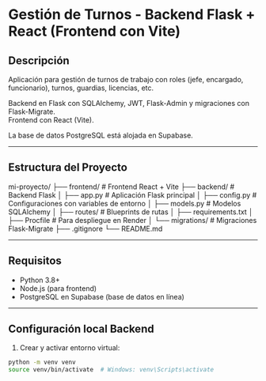 # Gestión de Turnos - Backend Flask + React (Frontend con Vite)

## Descripción

Aplicación para gestión de turnos de trabajo con roles (jefe, encargado, funcionario), turnos, guardias, licencias, etc.

Backend en Flask con SQLAlchemy, JWT, Flask-Admin y migraciones con Flask-Migrate.  
Frontend con React (Vite).

La base de datos PostgreSQL está alojada en Supabase.

---

## Estructura del Proyecto

mi-proyecto/
├── frontend/ # Frontend React + Vite
├── backend/ # Backend Flask
│ ├── app.py # Aplicación Flask principal
│ ├── config.py # Configuraciones con variables de entorno
│ ├── models.py # Modelos SQLAlchemy
│ ├── routes/ # Blueprints de rutas
│ ├── requirements.txt
│ ├── Procfile # Para despliegue en Render
│ └── migrations/ # Migraciones Flask-Migrate
├── .gitignore
└── README.md


---

## Requisitos

- Python 3.8+  
- Node.js (para frontend)  
- PostgreSQL en Supabase (base de datos en línea)  

---

## Configuración local Backend

1. Crear y activar entorno virtual:

```bash
python -m venv venv
source venv/bin/activate  # Windows: venv\Scripts\activate

